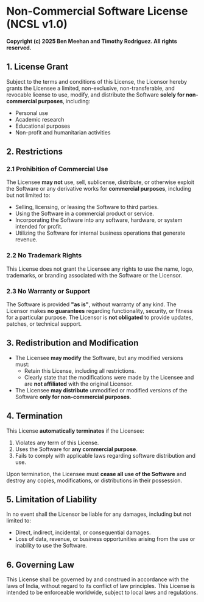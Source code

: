# **Non-Commercial Software License (NCSL v1.0)**  
**Copyright (c) 2025 Ben Meehan and Timothy Rodriguez. All rights reserved.**  

## **1. License Grant**  
Subject to the terms and conditions of this License, the Licensor hereby grants the Licensee a limited, non-exclusive, non-transferable, and revocable license to use, modify, and distribute the Software **solely for non-commercial purposes**, including:  
- Personal use  
- Academic research  
- Educational purposes  
- Non-profit and humanitarian activities  

## **2. Restrictions**  
### **2.1 Prohibition of Commercial Use**  
The Licensee **may not** use, sell, sublicense, distribute, or otherwise exploit the Software or any derivative works for **commercial purposes**, including but not limited to:  
- Selling, licensing, or leasing the Software to third parties.  
- Using the Software in a commercial product or service.  
- Incorporating the Software into any software, hardware, or system intended for profit.  
- Utilizing the Software for internal business operations that generate revenue.  

### **2.2 No Trademark Rights**  
This License does not grant the Licensee any rights to use the name, logo, trademarks, or branding associated with the Software or the Licensor.  

### **2.3 No Warranty or Support**  
The Software is provided **"as is"**, without warranty of any kind. The Licensor makes **no guarantees** regarding functionality, security, or fitness for a particular purpose. The Licensor is **not obligated** to provide updates, patches, or technical support.  

## **3. Redistribution and Modification**  
- The Licensee **may modify** the Software, but any modified versions must:  
  - Retain this License, including all restrictions.  
  - Clearly state that the modifications were made by the Licensee and are **not affiliated** with the original Licensor.  
- The Licensee **may distribute** unmodified or modified versions of the Software **only for non-commercial purposes**.  

## **4. Termination**  
This License **automatically terminates** if the Licensee:  
1. Violates any term of this License.  
2. Uses the Software for **any commercial purpose**.  
3. Fails to comply with applicable laws regarding software distribution and use.  

Upon termination, the Licensee must **cease all use of the Software** and destroy any copies, modifications, or distributions in their possession.  

## **5. Limitation of Liability**  
In no event shall the Licensor be liable for any damages, including but not limited to:  
- Direct, indirect, incidental, or consequential damages.  
- Loss of data, revenue, or business opportunities arising from the use or inability to use the Software.  

## **6. Governing Law**  
This License shall be governed by and construed in accordance with the laws of India, without regard to its conflict of law principles. This License is intended to be enforceable worldwide, subject to local laws and regulations.
